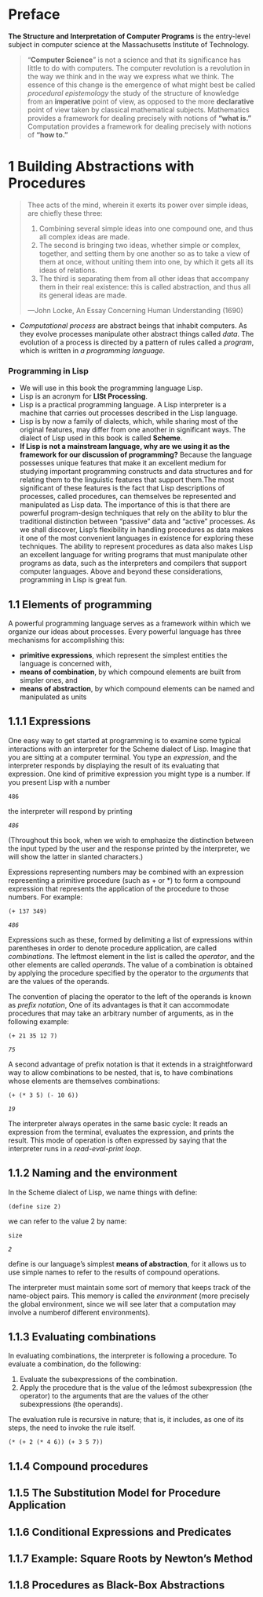 # Preface
**The Structure and Interpretation of Computer Programs**
is the entry-level subject in computer science at the Massachusetts Institute of Technology. 

>“**Computer Science**” is not a science and that its significance has little to do with computers. The computer revolution is a revolution in the way we think and in the way we express what we think. The essence of this change is the emergence of what might best be called *procedural epistemology* the study of the structure of knowledge from an **imperative** point of view, as opposed to the more **declarative** point of view taken by classical mathematical subjects. Mathematics provides a framework for dealing precisely with notions of **“what is.”** Computation provides a framework for dealing precisely with notions of **“how to.”**

# 1 Building Abstractions with Procedures
>Thee acts of the mind, wherein it exerts its power over simple ideas, are chiefly these three: 
>1. Combining several simple ideas into one compound one, and thus all complex ideas are made. 
>2. The second is bringing two ideas, whether simple or complex, together, and setting them by one another so as to take a view of them at once, without uniting them into one, by which it gets all its ideas of relations. 
>3. The third is separating them from all other ideas that accompany them in their real existence: this is called abstraction, and thus all its general ideas are made.
>
>—John Locke, An Essay Concerning Human Understanding (1690)

- *Computational process* are abstract beings that inhabit computers. As they evolve processes manipulate other abstract things called *data*. The evolution of a process is directed by a pattern of rules called a *program*, which is written in *a programming language*.
### Programming in Lisp
- We will use in this book the programming language Lisp. 
- Lisp is an acronym for **LISt Processing**.
- Lisp is a practical programming language. A Lisp interpreter is a machine that carries out processes described in the Lisp language. 
- Lisp is by now a family of dialects, which, while sharing most of the original features, may differ from one another in significant
ways. The dialect of Lisp used in this book is called **Scheme**.
- **If Lisp is not a mainstream language, why are we using it as the framework for our discussion of programming?** Because the language possesses unique features that make it an excellent medium for studying important programming constructs and data structures and for relating them to the linguistic features that support them.The most significant of these features is the fact that Lisp descriptions of processes, called procedures, can themselves be represented and manipulated as Lisp data. The importance of this is that there are powerful program-design techniques that rely on the ability to blur the traditional distinction between “passive” data and “active” processes. As we shall discover, Lisp’s flexibility in handling procedures as data makes it one of the most convenient languages in existence for exploring these techniques. The ability to represent procedures as data also makes Lisp an excellent language for writing programs that must manipulate other programs as data, such as the interpreters and compilers that support computer languages. Above and beyond these considerations, programming in Lisp is great fun.

## 1.1 Elements of programming
A powerful programming language serves as a framework within which we organize our ideas about processes. Every powerful language has three mechanisms for accomplishing this:
- **primitive expressions**, which represent the simplest entities the language is concerned with,
- **means of combination**, by which compound elements are built from simpler ones, and
- **means of abstraction**, by which compound elements can be named and manipulated as units

## 1.1.1 Expressions
One easy way to get started at programming is to examine some typical interactions with an interpreter for the Scheme dialect of Lisp. Imagine that you are sitting at a computer terminal. You type an *expression*, and the interpreter responds by displaying the result of its evaluating that expression.
One kind of primitive expression you might type is a number. If you present Lisp with a number

`486`

the interpreter will respond by printing 

*```486```*

(Throughout this book, when we wish to emphasize the distinction between the input typed by the user and the response printed by the interpreter, we will show the latter in slanted characters.)

Expressions representing numbers may be combined with an expression representing a primitive procedure (such as + or \*) to form a compound expression that represents the application of the procedure to those numbers. For example:

`(+ 137 349)`

*`486`*

Expressions such as these, formed by delimiting a list of expressions
within parentheses in order to denote procedure application, are called
*combinations*. The leftmost element in the list is called the *operator*, and
the other elements are called *operands*. The value of a combination is
obtained by applying the procedure specified by the operator to the *arguments* that are the values of the operands.

The convention of placing the operator to the left of the operands
is known as *prefix notation*, One of its advantages
is that it can accommodate procedures that may take an arbitrary number of arguments, as in the following example:

`(+ 21 35 12 7)`

*`75`*

A second advantage of prefix notation is that it extends in a straightforward way to allow combinations to be nested, that is, to have combinations whose elements are themselves combinations:

`(+ (* 3 5) (- 10 6))`

*`19`*

The interpreter always operates in
the same basic cycle: It reads an expression from the terminal, evaluates
the expression, and prints the result. This mode of operation is often
expressed by saying that the interpreter runs in a *read-eval-print loop*.

## 1.1.2 Naming and the environment
In the Scheme dialect of Lisp, we name things with define:

`(define size 2)`

we can refer to the value 2 by name:

`size`

*`2`*

define is our language’s simplest **means of abstraction**, for it allows us to use simple names to refer to the results of compound operations.

The interpreter must maintain some sort of memory that keeps track of the name-object pairs. This memory is called the *environment* (more precisely the global environment, since we will see later that a computation may involve a numberof different environments).

## 1.1.3 Evaluating combinations

In evaluating combinations, the interpreter is following a procedure.
To evaluate a combination, do the following:
1. Evaluate the subexpressions of the combination.
2. Apply the procedure that is the value of the lemost subexpression (the operator) to the arguments that are the values of the
other subexpressions (the operands).

The evaluation rule is recursive in nature; that is, it includes, as one of
its steps, the need to invoke the rule itself.

`
(* (+ 2 (* 4 6))
(+ 3 5 7))
`

## 1.1.4 Compound procedures
## 1.1.5 The Substitution Model for Procedure Application
## 1.1.6 Conditional Expressions and Predicates
## 1.1.7 Example: Square Roots by Newton’s Method
## 1.1.8 Procedures as Black-Box Abstractions
